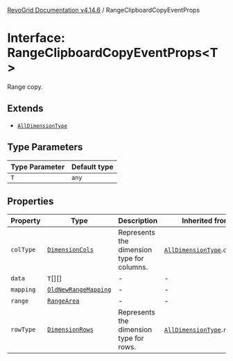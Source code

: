 [RevoGrid Documentation v4.14.6](README.md) / RangeClipboardCopyEventProps

# Interface: RangeClipboardCopyEventProps\<T\>

Range copy.

## Extends

- [`AllDimensionType`](Interface.AllDimensionType.md)

## Type Parameters

| Type Parameter | Default type |
| ------ | ------ |
| `T` | `any` |

## Properties

| Property | Type | Description | Inherited from | Defined in |
| ------ | ------ | ------ | ------ | ------ |
| `colType` | [`DimensionCols`](TypeAlias.DimensionCols.md) | Represents the dimension type for columns. | [`AllDimensionType`](Interface.AllDimensionType.md).`colType` | [src/types/interfaces.ts:770](https://github.com/revolist/revogrid/blob/62db573a68fb44a3482895267c8cda1c54f2f4d4/src/types/interfaces.ts#L770) |
| `data` | `T`[][] | - | - | [src/types/interfaces.ts:839](https://github.com/revolist/revogrid/blob/62db573a68fb44a3482895267c8cda1c54f2f4d4/src/types/interfaces.ts#L839) |
| `mapping` | [`OldNewRangeMapping`](TypeAlias.OldNewRangeMapping.md) | - | - | [src/types/interfaces.ts:841](https://github.com/revolist/revogrid/blob/62db573a68fb44a3482895267c8cda1c54f2f4d4/src/types/interfaces.ts#L841) |
| `range` | [`RangeArea`](TypeAlias.RangeArea.md) | - | - | [src/types/interfaces.ts:840](https://github.com/revolist/revogrid/blob/62db573a68fb44a3482895267c8cda1c54f2f4d4/src/types/interfaces.ts#L840) |
| `rowType` | [`DimensionRows`](TypeAlias.DimensionRows.md) | Represents the dimension type for rows. | [`AllDimensionType`](Interface.AllDimensionType.md).`rowType` | [src/types/interfaces.ts:765](https://github.com/revolist/revogrid/blob/62db573a68fb44a3482895267c8cda1c54f2f4d4/src/types/interfaces.ts#L765) |
